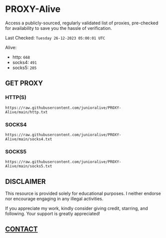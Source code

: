 # PROXY-Alive

Access a publicly-sourced, regularly validated list of proxies, pre-checked for availability to save you the hassle of verification.

Last Checked: `Tuesday 26-12-2023 05:00:01 UTC`

Alive:
- http: `668`
- socks4: `491`
- socks5: `205`

## GET PROXY

### HTTP(S)

```https://raw.githubusercontent.com/junioralive/PROXY-Alive/main/http.txt```

### SOCKS4

```https://raw.githubusercontent.com/junioralive/PROXY-Alive/main/socks4.txt```

### SOCKS5

```https://raw.githubusercontent.com/junioralive/PROXY-Alive/main/socks5.txt```

## DISCLAIMER

This resource is provided solely for educational purposes. I neither endorse nor encourage engaging in any illegal activities.

If you appreciate my work, kindly consider giving credit, starring, and following. Your support is greatly appreciated! 

## [CONTACT](https://t.me/TheJuniorAlive)
